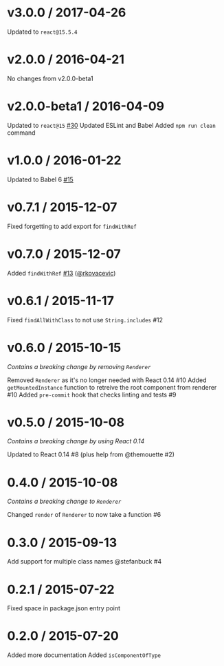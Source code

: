 
v3.0.0 / 2017-04-26
===================

Updated to `react@15.5.4`

v2.0.0 / 2016-04-21
===================

No changes from v2.0.0-beta1

v2.0.0-beta1 / 2016-04-09
===================

Updated to `react@15` [#30](https://github.com/sheepsteak/react-shallow-testutils/pull/30)
Updated ESLint and Babel
Added `npm run clean` command

v1.0.0 / 2016-01-22
===================

Updated to Babel 6 [#15](https://github.com/sheepsteak/react-shallow-testutils/pull/15)

v0.7.1 / 2015-12-07
===================

Fixed forgetting to add export for `findWithRef`

v0.7.0 / 2015-12-07
==================

Added `findWithRef` [#13](https://github.com/sheepsteak/react-shallow-testutils/pull/13) ([@rkovacevic](https://github.com/rkovacevic))

v0.6.1 / 2015-11-17
==================

Fixed `findAllWithClass` to not use `String.includes` #12

v0.6.0 / 2015-10-15
===================

*Contains a breaking change by removing `Renderer`*

Removed `Renderer` as it's no longer needed with React 0.14 #10
Added `getMountedInstance` function to retreive the root component from renderer #10
Added `pre-commit` hook that checks linting and tests #9

v0.5.0 / 2015-10-08
===================

*Contains a breaking change by using React 0.14*

Updated to React 0.14 #8 (plus help from @themouette #2)

0.4.0 / 2015-10-08
==================

*Contains a breaking change to `Renderer`*

Changed `render` of `Renderer` to now take a function #6

0.3.0 / 2015-09-13
==================

Add support for multiple class names @stefanbuck #4

0.2.1 / 2015-07-22
==================

Fixed space in package.json entry point

0.2.0 / 2015-07-20
==================

Added more documentation
Added `isComponentOfType`
